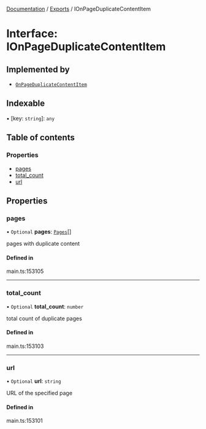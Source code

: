 [Documentation](../README.md) / [Exports](../modules.md) / IOnPageDuplicateContentItem

# Interface: IOnPageDuplicateContentItem

## Implemented by

- [`OnPageDuplicateContentItem`](../classes/OnPageDuplicateContentItem.md)

## Indexable

▪ [key: `string`]: `any`

## Table of contents

### Properties

- [pages](IOnPageDuplicateContentItem.md#pages)
- [total\_count](IOnPageDuplicateContentItem.md#total_count)
- [url](IOnPageDuplicateContentItem.md#url)

## Properties

### pages

• `Optional` **pages**: [`Pages`](../classes/Pages.md)[]

pages with duplicate content

#### Defined in

main.ts:153105

___

### total\_count

• `Optional` **total\_count**: `number`

total count of duplicate pages

#### Defined in

main.ts:153103

___

### url

• `Optional` **url**: `string`

URL of the specified page

#### Defined in

main.ts:153101

